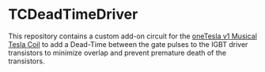 # TCDeadTimeDriver

This repository contains a custom add-on circuit for the [oneTesla v1 Musical Tesla Coil](http://onetesla.com/) to add a Dead-Time between the gate pulses to the IGBT driver transistors to minimize overlap and prevent premature death of the transistors.

